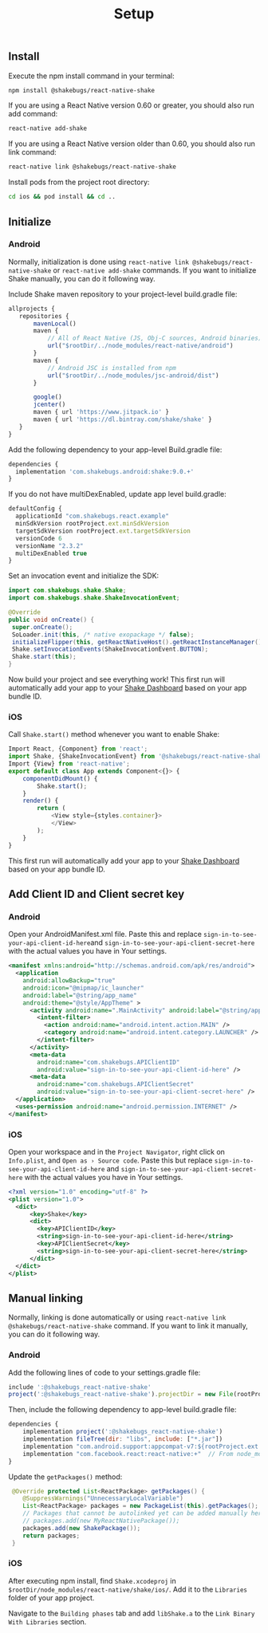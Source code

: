 ﻿---
id: setup
title: Setup
---
## Install
Execute the npm install command in your terminal: 

```bash title="Terminal"
npm install @shakebugs/react-native-shake
```

If you are using a React Native version 0.60 or greater, you should also run add command:

```bash title="Terminal"
react-native add-shake
```

If you are using a React Native version older than 0.60, you should also run link command:

```bash title="Terminal"
react-native link @shakebugs/react-native-shake
```

Install pods from the project root directory:

```bash title="Terminal"
cd ios && pod install && cd ..
```

## Initialize
### Android
Normally, initialization is done using `react-native link @shakebugs/react-native-shake` or `react-native add-shake` commands.
If you want to initialize Shake manually, you can do it following way.

Include Shake maven repository to your project-level build.gradle file: 

```javascript {16} title="build.gradle"
allprojects {
   repositories {
       mavenLocal()
       maven {
           // All of React Native (JS, Obj-C sources, Android binaries) is installed from npm
           url("$rootDir/../node_modules/react-native/android")
       }
       maven {
           // Android JSC is installed from npm
           url("$rootDir/../node_modules/jsc-android/dist")
       }

       google()
       jcenter()
       maven { url 'https://www.jitpack.io' }
       maven { url 'https://dl.bintray.com/shake/shake' }                                             
   }
}
```

Add the following dependency to your app-level Build.gradle file: 

```javascript {2} title="app/build.gradle"
dependencies {
  implementation 'com.shakebugs.android:shake:9.0.+'                         
}
```

If you do not have multiDexEnabled, update app level build.gradle:

```javascript {7} title="app/build.gradle"
defaultConfig {
  applicationId "com.shakebugs.react.example"
  minSdkVersion rootProject.ext.minSdkVersion
  targetSdkVersion rootProject.ext.targetSdkVersion
  versionCode 6
  versionName "2.3.2"
  multiDexEnabled true                                                        
}
```

Set an invocation event and initialize the SDK: 

```java {1,2,9,10} title="MainApplication.java"
import com.shakebugs.shake.Shake;                                          
import com.shakebugs.shake.ShakeInvocationEvent;                            

@Override
public void onCreate() {
 super.onCreate();
 SoLoader.init(this, /* native exopackage */ false);
 initializeFlipper(this, getReactNativeHost().getReactInstanceManager());
 Shake.setInvocationEvents(ShakeInvocationEvent.BUTTON);                    
 Shake.start(this);                                                        
}
``` 

Now build your project and see everything work! This first run will automatically add your app to your [Shake Dashboard](https://app.shakebugs.com) based on your app bundle ID.

### iOS
Call `Shake.start()` method whenever you want to enable Shake:

```javascript {2,6} title="App.js"
Import React, {Component} from 'react';
import Shake, {ShakeInvocationEvent} from '@shakebugs/react-native-shake';
Import {View} from 'react-native';
export default class App extends Component<{}> {
	componentDidMount() {
		Shake.start();                                                          
	}
    render() {
        return (
            <View style={styles.container}>
            </View>
        );
    }
}
```

This first run will automatically add your app to your [Shake Dashboard](https://app.shakebugs.com) based on your app bundle ID.

## Add Client ID and Client secret key 

### Android
Open your AndroidManifest.xml file. Paste this and replace `sign-in-to-see-your-api-client-id-here`and `sign-in-to-see-your-api-client-secret-here` with the actual values you have in Your settings.

```xml {13-18} title="AndroidManifest.xml"
<manifest xmlns:android="http://schemas.android.com/apk/res/android">
  <application
    android:allowBackup="true"
    android:icon="@mipmap/ic_launcher"
    android:label="@string/app_name"
    android:theme="@style/AppTheme" >
      <activity android:name=".MainActivity" android:label="@string/app_name" >
        <intent-filter>
          <action android:name="android.intent.action.MAIN" />
          <category android:name="android.intent.category.LAUNCHER" />
        </intent-filter>
      </activity>
      <meta-data                                                             
        android:name="com.shakebugs.APIClientID"
        android:value="sign-in-to-see-your-api-client-id-here" />
      <meta-data                                                             
        android:name="com.shakebugs.APIClientSecret"
        android:value="sign-in-to-see-your-api-client-secret-here" />
  </application>
  <uses-permission android:name="android.permission.INTERNET" />
</manifest>
```

### iOS
Open your workspace and in the `Project Navigator`, right click on `Info.plist`, and `Open as › Source code`. Paste this but replace `sign-in-to-see-your-api-client-id-here` and `sign-in-to-see-your-api-client-secret-here` with the actual values you have in Your settings.

```xml {4-10} title="Info.plist"
<?xml version="1.0" encoding="utf-8" ?>
<plist version="1.0">
  <dict>
      <key>Shake</key>
      <dict>
        <key>APIClientID</key>                                                
        <string>sign-in-to-see-your-api-client-id-here</string>
        <key>APIClientSecret</key>                                            
        <string>sign-in-to-see-your-api-client-secret-here</string>
      </dict>
  </dict>
</plist>
```

## Manual linking
Normally, linking is done automatically or using `react-native link @shakebugs/react-native-shake` command.
If you want to link it manually, you can do it following way.

### Android
Add the following lines of code to your settings.gradle file:

```js title="settings.gradle"
include ':@shakebugs_react-native-shake'
project(':@shakebugs_react-native-shake').projectDir = new File(rootProject.projectDir, '../node_modules/@shakebugs/react-native-shake/android')
```

Then, include the following dependency to app-level build.gradle file:

```javascript {2} title="app/build.gradle"
dependencies {
    implementation project(':@shakebugs_react-native-shake')                                    
    implementation fileTree(dir: "libs", include: ["*.jar"])
    implementation "com.android.support:appcompat-v7:${rootProject.ext.supportLibVersion}"
    implementation "com.facebook.react:react-native:+"  // From node_modules
}
```

Update the `getPackages()` method:

```java {6} title="MainApplication.java"
 @Override protected List<ReactPackage> getPackages() { 
    @SuppressWarnings("UnnecessaryLocalVariable")  
    List<ReactPackage> packages = new PackageList(this).getPackages();
    // Packages that cannot be autolinked yet can be added manually here, for example:
    // packages.add(new MyReactNativePackage());
    packages.add(new ShakePackage());                                                            
    return packages;
 } 
```

### iOS

After executing npm install, find `Shake.xcodeproj` in `$rootDir/node_modules/react-native/shake/ios/`. Add it to the `Libraries` folder of your app project. 

Navigate to the `Building phases` tab and add `libShake.a` to the `Link Binary With Libraries` section. 
